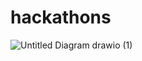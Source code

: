 # hackathons
![Untitled Diagram drawio (1)](https://github.com/user-attachments/assets/fd9d9fdf-8009-4682-9848-fd69d125cbc5)
